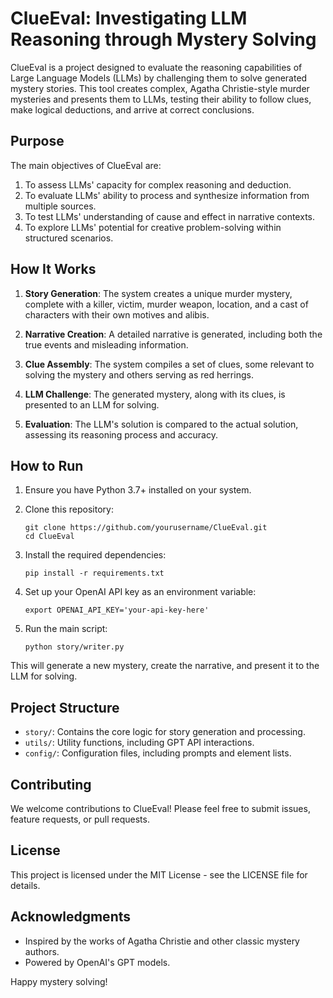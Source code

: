 # ClueEval: Investigating LLM Reasoning through Mystery Solving

ClueEval is a project designed to evaluate the reasoning capabilities of Large Language Models (LLMs) by challenging them to solve generated mystery stories. This tool creates complex, Agatha Christie-style murder mysteries and presents them to LLMs, testing their ability to follow clues, make logical deductions, and arrive at correct conclusions.

## Purpose

The main objectives of ClueEval are:

1. To assess LLMs' capacity for complex reasoning and deduction.
2. To evaluate LLMs' ability to process and synthesize information from multiple sources.
3. To test LLMs' understanding of cause and effect in narrative contexts.
4. To explore LLMs' potential for creative problem-solving within structured scenarios.

## How It Works

1. **Story Generation**: The system creates a unique murder mystery, complete with a killer, victim, murder weapon, location, and a cast of characters with their own motives and alibis.

2. **Narrative Creation**: A detailed narrative is generated, including both the true events and misleading information.

3. **Clue Assembly**: The system compiles a set of clues, some relevant to solving the mystery and others serving as red herrings.

4. **LLM Challenge**: The generated mystery, along with its clues, is presented to an LLM for solving.

5. **Evaluation**: The LLM's solution is compared to the actual solution, assessing its reasoning process and accuracy.

## How to Run

1. Ensure you have Python 3.7+ installed on your system.

2. Clone this repository:
   ```
   git clone https://github.com/yourusername/ClueEval.git
   cd ClueEval
   ```

3. Install the required dependencies:
   ```
   pip install -r requirements.txt
   ```

4. Set up your OpenAI API key as an environment variable:
   ```
   export OPENAI_API_KEY='your-api-key-here'
   ```

5. Run the main script:
   ```
   python story/writer.py
   ```

This will generate a new mystery, create the narrative, and present it to the LLM for solving.

## Project Structure

- `story/`: Contains the core logic for story generation and processing.
- `utils/`: Utility functions, including GPT API interactions.
- `config/`: Configuration files, including prompts and element lists.

## Contributing

We welcome contributions to ClueEval! Please feel free to submit issues, feature requests, or pull requests.

## License

This project is licensed under the MIT License - see the LICENSE file for details.

## Acknowledgments

- Inspired by the works of Agatha Christie and other classic mystery authors.
- Powered by OpenAI's GPT models.

Happy mystery solving!
